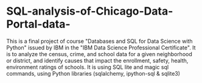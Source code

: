 # SQL-analysis-of-Chicago-Data-Portal-data-
 This is a final project of course "Databases and SQL for Data Science with Python" issued by IBM in the "IBM Data Science Professional Certificate".
 It is to analyze the census, crime, and school data for a given neighborhood or district, and identify causes that impact the enrollment, safety, health, environment ratings of schools.
 It is using SQL lite and magic sql commands, using Python libraries (sqlalchemy, ipython-sql & sqlite3)
